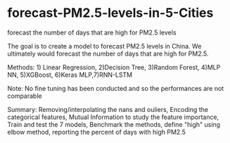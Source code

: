 # forecast-PM2.5-levels-in-5-Cities
forecast the number of days that are high for PM2.5 levels 

The goal is to create a model to forecast PM2.5 levels in China. We ultimately would forecast the number of days that are high for PM2.5.

Methods: 1) Linear Regression, 2)Decision Tree, 3)Random Forest, 4)MLP NN, 5)XGBoost, 6)Keras MLP,7)RNN-LSTM 

Note: No fine tuning has been conducted and so the performances are not comparable

Summary: Removing/interpolating the nans and ouliers, Encoding the categorical features, Mutual Information to study the feature importance, 
Train and test the 7 models, Benchmark the methods, define "high" using elbow method, reporting the percent of days with high PM2.5 
